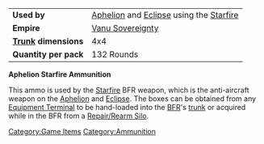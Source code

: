 |                                          |                                                                                                                   |
|------------------------------------------|-------------------------------------------------------------------------------------------------------------------|
| **Used by**                              | [Aphelion](Aphelion "wikilink") and [Eclipse](Eclipse "wikilink") using the [Starfire](Starfire_(BFR) "wikilink") |
| **Empire**                               | [Vanu Sovereignty](Vanu_Sovereignty "wikilink")                                                                   |
| **[Trunk](Trunk "wikilink") dimensions** | 4x4                                                                                                               |
| **Quantity per pack**                    | 132 Rounds                                                                                                        |

**Aphelion Starfire Ammunition**

This ammo is used by the [Starfire](Starfire_(BFR) "wikilink") BFR
weapon, which is the anti-aircraft weapon on the
[Aphelion](Aphelion "wikilink") and [Eclipse](Eclipse "wikilink"). The
boxes can be obtained from any [Equipment
Terminal](Equipment_Terminal "wikilink") to be hand-loaded into the
[BFR](BFR "wikilink")'s [trunk](trunk "wikilink") or acquired while in
the BFR from a [Repair/Rearm Silo](Repair/Rearm_Silo "wikilink").

[Category:Game Items](Category:Game_Items "wikilink")
[Category:Ammunition](Category:Ammunition "wikilink")